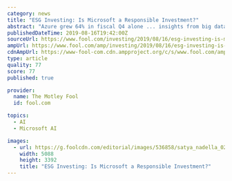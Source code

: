 ```yaml
---
category: news
title: "ESG Investing: Is Microsoft a Responsible Investment?"
abstract: "Azure grew 64% in fiscal Q4 alone ... insights from big data, and intelligence from machine learning. This is a software-powered world. Indeed it is, and Microsoft is profiting handsomely as a result. Yes. Microsoft checks just one box on the list of ..."
publishedDateTime: 2019-08-16T19:42:00Z
sourceUrl: https://www.fool.com/investing/2019/08/16/esg-investing-is-microsoft-a-responsible-investmen.aspx
ampUrl: https://www.fool.com/amp/investing/2019/08/16/esg-investing-is-microsoft-a-responsible-investmen.aspx
cdnAmpUrl: https://www-fool-com.cdn.ampproject.org/c/s/www.fool.com/amp/investing/2019/08/16/esg-investing-is-microsoft-a-responsible-investmen.aspx
type: article
quality: 77
score: 77
published: true

provider:
  name: The Motley Fool
  id: fool.com

topics:
  - AI
  - Microsoft AI

images:
  - url: https://g.foolcdn.com/editorial/images/536858/satya_nadella_02.jpg
    width: 5088
    height: 3392
    title: "ESG Investing: Is Microsoft a Responsible Investment?"
---
```

